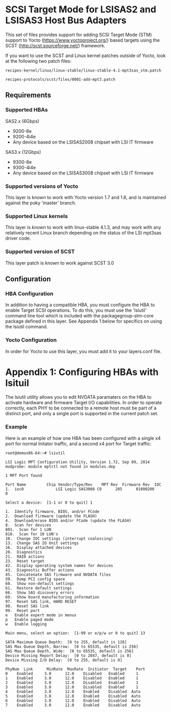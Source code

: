 SCSI Target Mode for LSISAS2 and LSISAS3 Host Bus Adapters
==========================================================

This set of files provides support for adding SCSI Target Mode (STM) support to
Yocto (https://www.yoctoproject.org/) based targets using the SCST 
(http://scst.sourceforge.net/) framework.

If you want to use the SCST and Linux kernel patches outside of Yocto, look at
the following two patch files:

    recipes-kernel/linux/linux-stable/linux-stable-4.1-mpt3sas_stm.patch

    recipes-protocols/scst/files/0001-add-mpt3.patch

Requirements
------------

### Supported HBAs
SAS2.x (6Gbps)
* 9200-8e
* 9200-4i4e
* Any device based on the LSISAS2008 chipset with LSI IT firmware

SAS3.x (12Gbps)
* 9300-8e
* 9300-4i4e
* Any device based on the LSISAS3008 chipset with LSI IT firmware

### Supported versions of Yocto
This layer is known to work with Yocto version 1.7 and 1.8, and is maintained
against the poky 'master' branch.

### Supported Linux kernels
This layer is known to work with linux-stable 4.1.3, and may work with any
relatively recent Linux branch depending on the status of the LSI mpt3sas 
driver code.

### Supported version of SCST
This layer patch is known to work against SCST 3.0 

Configuration
-------------

### HBA Configuration
In addition to having a compatible HBA, you must configure the HBA to enable
Target SCSI operations. To do this, you must use the 'lsiutil' command line
tool which is included with the packagegroup-stm-core package defined in this
layer. See Appendix 1 below for specifics on using the lsiutil command.

### Yocto Configuration
In order for Yocto to use this layer, you must add it to your layers.conf
file.



Appendix 1: Configuring HBAs with lsituil
=========================================
The lsiutil utility allows you to edit NVDATA paramaters on the HBA to 
activate hardware and firmware Target I/O capabilities. In order to operate
correctly, each PHY to be connected to a remote host must be part of a distinct
port, and only a single port is supported in the current patch set.

### Example 
Here is an example of how one HBA has been configured with a single x4 port for
normal Initator traffic, and a second x4 port for Target traffic:

    root@demox86-64:~# lsiutil

    LSI Logic MPT Configuration Utility, Version 1.72, Sep 09, 2014
    modprobe: module mptctl not found in modules.dep

    1 MPT Port found

    Port Name         Chip Vendor/Type/Rev    MPT Rev  Firmware Rev  IOC
    1.  ioc0              LSI Logic SAS3008 C0      205      01000200     0

    Select a device:  [1-1 or 0 to quit] 1

    1.  Identify firmware, BIOS, and/or FCode
    2.  Download firmware (update the FLASH)
    4.  Download/erase BIOS and/or FCode (update the FLASH)
    8.  Scan for devices
    801.  Scan for 1 LUN
    810.  Scan for 10 LUN's
    10.  Change IOC settings (interrupt coalescing)
    13.  Change SAS IO Unit settings
    16.  Display attached devices
    20.  Diagnostics
    21.  RAID actions
    23.  Reset target
    42.  Display operating system names for devices
    43.  Diagnostic Buffer actions
    45.  Concatenate SAS firmware and NVDATA files
    59.  Dump PCI config space
    60.  Show non-default settings
    61.  Restore default settings
    66.  Show SAS discovery errors
    69.  Show board manufacturing information
    97.  Reset SAS link, HARD RESET
    98.  Reset SAS link
    99.  Reset port
    e   Enable expert mode in menus
    p   Enable paged mode
    w   Enable logging

    Main menu, select an option:  [1-99 or e/p/w or 0 to quit] 13

    SATA Maximum Queue Depth:  [0 to 255, default is 128]
    SAS Max Queue Depth, Narrow:  [0 to 65535, default is 256]
    SAS Max Queue Depth, Wide:  [0 to 65535, default is 256]
    Device Missing Report Delay:  [0 to 2047, default is 0]
    Device Missing I/O Delay:  [0 to 255, default is 0]

    PhyNum  Link      MinRate  MaxRate  Initiator  Target    Port
    0    Enabled     3.0      12.0    Disabled   Enabled     1
    1    Enabled     3.0      12.0    Disabled   Enabled     1
    2    Enabled     3.0      12.0    Disabled   Enabled     1
    3    Enabled     3.0      12.0    Disabled   Enabled     1
    4    Enabled     3.0      12.0    Enabled    Disabled  Auto
    5    Enabled     3.0      12.0    Enabled    Disabled  Auto
    6    Enabled     3.0      12.0    Enabled    Disabled  Auto
    7    Enabled     3.0      12.0    Enabled    Disabled  Auto
 